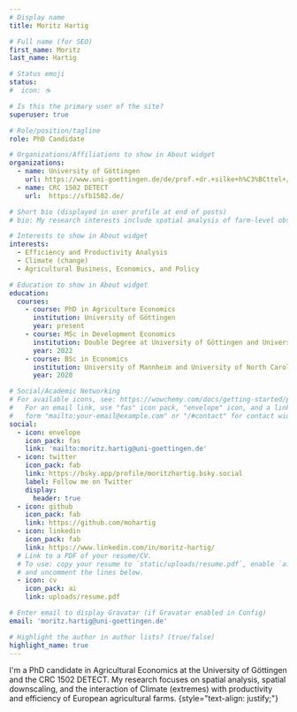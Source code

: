 ```yaml
---
# Display name
title: Moritz Hartig

# Full name (for SEO)
first_name: Moritz
last_name: Hartig

# Status emoji
status:
#  icon: ☕️

# Is this the primary user of the site?
superuser: true

# Role/position/tagline
role: PhD Candidate

# Organizations/Affiliations to show in About widget
organizations:
  - name: University of Göttingen
    url: https://www.uni-goettingen.de/de/prof.+dr.+silke+h%C3%BCttel+/655566.html
  - name: CRC 1502 DETECT
    url:  https://sfb1502.de/

# Short bio (displayed in user profile at end of posts)
# bio: My research interests include spatial analysis of farm-level observations, productivity and efficiency analysis, and development economics.

# Interests to show in About widget
interests:
  - Efficiency and Productivity Analysis
  - Climate (change)
  - Agricultural Business, Economics, and Policy

# Education to show in About widget
education:
  courses:
    - course: PhD in Agriculture Economics
      institution: University of Göttingen
      year: present
    - course: MSc in Development Economics
      institution: Double Degree at University of Göttingen and University of Florence
      year: 2022
    - course: BSc in Economics
      institution: University of Mannheim and University of North Carolina at Greensboro
      year: 2020

# Social/Academic Networking
# For available icons, see: https://wowchemy.com/docs/getting-started/page-builder/#icons
#   For an email link, use "fas" icon pack, "envelope" icon, and a link in the
#   form "mailto:your-email@example.com" or "/#contact" for contact widget.
social:
  - icon: envelope
    icon_pack: fas
    link: 'mailto:moritz.hartig@uni-goettingen.de'
  - icon: twitter
    icon_pack: fab
    link: https://bsky.app/profile/moritzhartig.bsky.social
    label: Follow me on Twitter
    display:
      header: true
  - icon: github
    icon_pack: fab
    link: https://github.com/mohartig
  - icon: linkedin
    icon_pack: fab
    link: https://www.linkedin.com/in/moritz-hartig/
  # Link to a PDF of your resume/CV.
  # To use: copy your resume to `static/uploads/resume.pdf`, enable `ai` icons in `params.yaml`,
  # and uncomment the lines below.
  - icon: cv
    icon_pack: ai
    link: uploads/resume.pdf

# Enter email to display Gravatar (if Gravatar enabled in Config)
email: 'moritz.hartig@uni-goettingen.de'

# Highlight the author in author lists? (true/false)
highlight_name: true
---
```


I'm a PhD candidate in Agricultural Economics at the University of Göttingen and the CRC 1502 DETECT. My research focuses on spatial analysis, spatial downscaling, and the interaction of Climate (extremes) with productivity and efficiency of European agricultural farms.
{style="text-align: justify;"}
